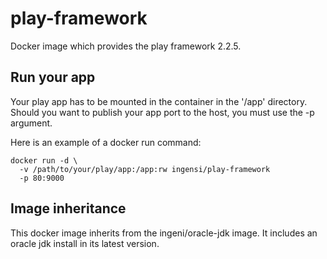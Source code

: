 # play-framework

Docker image which provides the play framework 2.2.5.

## Run your app

Your play app has to be mounted in the container in the '/app' directory. Should you want to publish your app port to the host, you must use the -p argument.

Here is an example of a docker run command:

```
docker run -d \ 
  -v /path/to/your/play/app:/app:rw ingensi/play-framework
  -p 80:9000
```

## Image inheritance

This docker image inherits from the ingeni/oracle-jdk image. It includes an oracle jdk install in its latest version.
